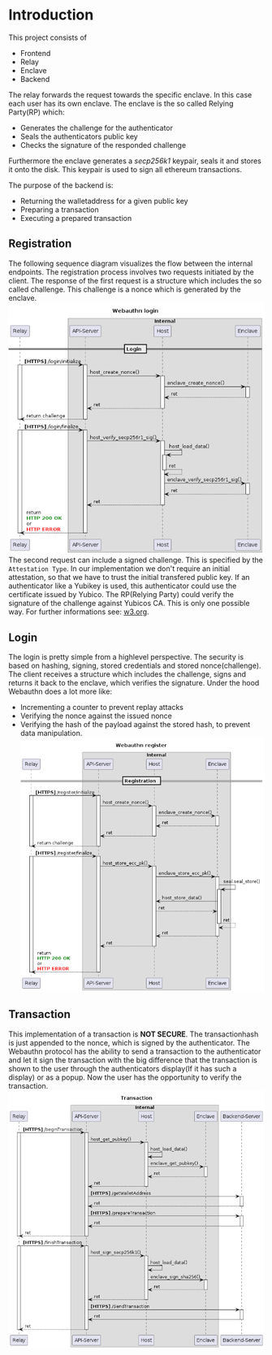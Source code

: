 # Introduction
This project consists of
* Frontend
* Relay
* Enclave
* Backend

The relay forwards the request towards the specific enclave. In this case each user has its own enclave. The enclave is the so called Relying Party(RP) which:
* Generates the challenge for the authenticator
* Seals the authenticators public key
* Checks the signature of the responded challenge

Furthermore the enclave generates a *secp256k1* keypair, seals it and stores it onto the disk. This keypair is used to sign all ethereum transactions.

The purpose of the backend is:
* Returning the walletaddress for a given public key
* Preparing a transaction
* Executing a prepared transaction

## Registration
The following sequence diagram visualizes the flow between the internal endpoints.
The registration process involves two requests initiated by the client. The response of the first request is a structure which includes the so called challenge. This challenge is a nonce which is generated by the enclave.
![registration](png/puml/login/login.png)
The second request can include a signed challenge. This is specified by the `Attestation Type`. In our implementation we don't require an initial attestation, so that we have to trust the initial transfered public key. If an authenticator like a Yubikey is used, this authenticator could use the certificate issued by Yubico. The RP(Relying Party) could verify the signature of the challenge against Yubicos CA. This is only one possible way. For further informations see: [w3.org](https://www.w3.org/TR/webauthn/#sctn-attestation-types).

## Login
The login is pretty simple from a highlevel perspective. The security is based on hashing, signing, stored credentials and stored nonce(challenge). The client receives a structure which includes the challenge, signs and returns it back to the enclave, which verifies the signature. Under the hood Webauthn does a lot more like:
* Incrementing a counter to prevent replay attacks
* Verifying the nonce against the issued nonce
* Verifying the hash of the payload against the stored hash, to prevent data manipulation.
![login](png/puml/register/register.png)

## Transaction
This implementation of a transaction is **NOT SECURE**. The transactionhash is just appended to the nonce, which is signed by the authenticator. The Webauthn protocol has the ability to send a transaction to the authenticator and let it sign the transaction with the big difference that the transaction is shown to the user through the authenticators display(If it has such a display) or as a popup. Now the user has the opportunity to verify the transaction.
![transaction](png/puml/transaction/Transaction.png)
